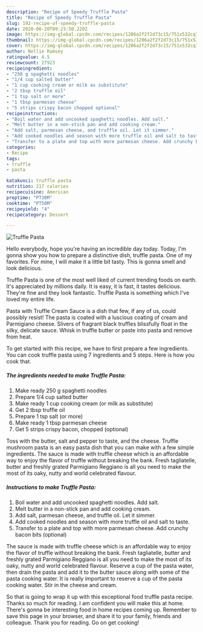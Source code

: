```yaml
---
description: "Recipe of Speedy Truffle Pasta"
title: "Recipe of Speedy Truffle Pasta"
slug: 192-recipe-of-speedy-truffle-pasta
date: 2020-06-20T09:23:50.220Z
image: https://img-global.cpcdn.com/recipes/1206a2f2f2d73c15/751x532cq70/truffle-pasta-recipe-main-photo.jpg
thumbnail: https://img-global.cpcdn.com/recipes/1206a2f2f2d73c15/751x532cq70/truffle-pasta-recipe-main-photo.jpg
cover: https://img-global.cpcdn.com/recipes/1206a2f2f2d73c15/751x532cq70/truffle-pasta-recipe-main-photo.jpg
author: Nellie Ramsey
ratingvalue: 4.5
reviewcount: 27923
recipeingredient:
- "250 g spaghetti noodles"
- "1/4 cup salted butter"
- "1 cup cooking cream or milk as substitute"
- "2 tbsp truffle oil"
- "1 tsp salt or more"
- "1 tbsp parmesan cheese"
- "5 strips crispy bacon chopped optional"
recipeinstructions:
- "Boil water and add uncooked spaghetti noodles. Add salt."
- "Melt butter in a non-stick pan and add cooking cream."
- "Add salt, parmesan cheese, and truffle oil. Let it simmer."
- "Add cooked noodles and season with more truffle oil and salt to taste."
- "Transfer to a plate and top with more parmesan cheese. Add crunchy bacon bits (optional)"
categories:
- Recipe
tags:
- truffle
- pasta

katakunci: truffle pasta 
nutrition: 217 calories
recipecuisine: American
preptime: "PT30M"
cooktime: "PT50M"
recipeyield: "4"
recipecategory: Dessert

---
```



![Truffle Pasta](https://img-global.cpcdn.com/recipes/1206a2f2f2d73c15/751x532cq70/truffle-pasta-recipe-main-photo.jpg)

Hello everybody, hope you're having an incredible day today. Today, I'm gonna show you how to prepare a distinctive dish, truffle pasta. One of my favorites. For mine, I will make it a little bit tasty. This is gonna smell and look delicious.

Truffle Pasta is one of the most well liked of current trending foods on earth. It's appreciated by millions daily. It is easy, it is fast, it tastes delicious. They're fine and they look fantastic. Truffle Pasta is something which I've loved my entire life.

Pasta with Truffle Cream Sauce is a dish that few, if any of us, could possibly resist! The pasta is coated with a luscious coating of cream and Parmigiano cheese. Slivers of fragrant black truffles blissfully float in the silky, delicate sauce. Whisk in truffle butter or paste into pasta and remove from heat.


To get started with this recipe, we have to first prepare a few ingredients. You can cook truffle pasta using 7 ingredients and 5 steps. Here is how you cook that.

<!--inarticleads1-->

##### The ingredients needed to make Truffle Pasta:

1. Make ready 250 g spaghetti noodles
1. Prepare 1/4 cup salted butter
1. Make ready 1 cup cooking cream (or milk as substitute)
1. Get 2 tbsp truffle oil
1. Prepare 1 tsp salt (or more)
1. Make ready 1 tbsp parmesan cheese
1. Get 5 strips crispy bacon, chopped (optional)


Toss with the butter, salt and pepper to taste, and the cheese. Truffle mushroom pasta is an easy pasta dish that you can make with a few simple ingredients. The sauce is made with truffle cheese which is an affordable way to enjoy the flavor of truffle without breaking the bank. Fresh tagliatelle, butter and freshly grated Parmigiano Reggiano is all you need to make the most of its oaky, nutty and world celebrated flavour. 

<!--inarticleads2-->

##### Instructions to make Truffle Pasta:

1. Boil water and add uncooked spaghetti noodles. Add salt.
1. Melt butter in a non-stick pan and add cooking cream.
1. Add salt, parmesan cheese, and truffle oil. Let it simmer.
1. Add cooked noodles and season with more truffle oil and salt to taste.
1. Transfer to a plate and top with more parmesan cheese. Add crunchy bacon bits (optional)


The sauce is made with truffle cheese which is an affordable way to enjoy the flavor of truffle without breaking the bank. Fresh tagliatelle, butter and freshly grated Parmigiano Reggiano is all you need to make the most of its oaky, nutty and world celebrated flavour. Reserve a cup of the pasta water, then drain the pasta and add it to the butter sauce along with some of the pasta cooking water. It is really important to reserve a cup of the pasta cooking water. Stir in the cheese and cream. 

So that is going to wrap it up with this exceptional food truffle pasta recipe. Thanks so much for reading. I am confident you will make this at home. There's gonna be interesting food in home recipes coming up. Remember to save this page in your browser, and share it to your family, friends and colleague. Thank you for reading. Go on get cooking!
